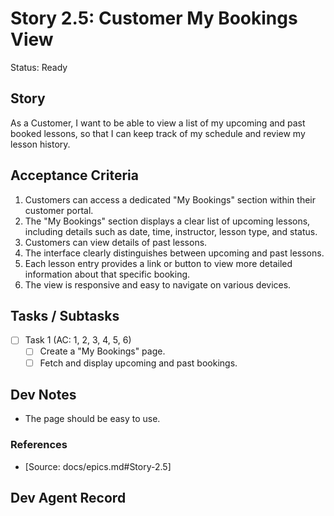 # Story 2.5: Customer My Bookings View

Status: Ready

## Story

As a Customer,
I want to be able to view a list of my upcoming and past booked lessons,
so that I can keep track of my schedule and review my lesson history.

## Acceptance Criteria

1. Customers can access a dedicated "My Bookings" section within their customer portal.
2. The "My Bookings" section displays a clear list of upcoming lessons, including details such as date, time, instructor, lesson type, and status.
3. Customers can view details of past lessons.
4. The interface clearly distinguishes between upcoming and past lessons.
5. Each lesson entry provides a link or button to view more detailed information about that specific booking.
6. The view is responsive and easy to navigate on various devices.

## Tasks / Subtasks

- [ ] Task 1 (AC: 1, 2, 3, 4, 5, 6)
  - [ ] Create a "My Bookings" page.
  - [ ] Fetch and display upcoming and past bookings.

## Dev Notes

- The page should be easy to use.

### References

- [Source: docs/epics.md#Story-2.5]

## Dev Agent Record

